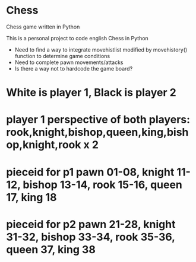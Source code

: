# Chess
Chess game written in Python

This is a personal project to code english Chess in Python

 - Need to find a way to integrate movehistlist modified by movehistory() function to determine game conditions
 - Need to complete pawn movements/attacks
 - Is there a way not to hardcode the game board?

# White is player 1, Black is player 2

# player 1 perspective of both players: rook,knight,bishop,queen,king,bishop,knight,rook x 2

# pieceid for p1 pawn 01-08, knight 11-12, bishop 13-14, rook 15-16, queen 17, king 18

# pieceid for p2 pawn 21-28, knight 31-32, bishop 33-34, rook 35-36, queen 37, king 38

